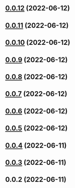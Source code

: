 ## [0.0.12](https://github.com/avocadoteam/react-mapkitjs/compare/v0.0.11...v0.0.12) (2022-06-12)

## [0.0.11](https://github.com/avocadoteam/react-mapkitjs/compare/v0.0.10...v0.0.11) (2022-06-12)

## [0.0.10](https://github.com/avocadoteam/react-mapkitjs/compare/v0.0.9...v0.0.10) (2022-06-12)

## [0.0.9](https://github.com/avocadoteam/react-mapkitjs/compare/v0.0.8...v0.0.9) (2022-06-12)

## [0.0.8](https://github.com/avocadoteam/react-mapkitjs/compare/v0.0.7...v0.0.8) (2022-06-12)

## [0.0.7](https://github.com/avocadoteam/react-mapkitjs/compare/v0.0.6...v0.0.7) (2022-06-12)

## [0.0.6](https://github.com/avocadoteam/react-mapkitjs/compare/v0.0.5...v0.0.6) (2022-06-12)

## [0.0.5](https://github.com/avocadoteam/react-mapkitjs/compare/v0.0.4...v0.0.5) (2022-06-12)

## [0.0.4](https://github.com/avocadoteam/react-mapkitjs/compare/v0.0.3...v0.0.4) (2022-06-11)

## [0.0.3](https://github.com/avocadoteam/react-mapkitjs/compare/v0.0.2...v0.0.3) (2022-06-11)

## 0.0.2 (2022-06-11)
